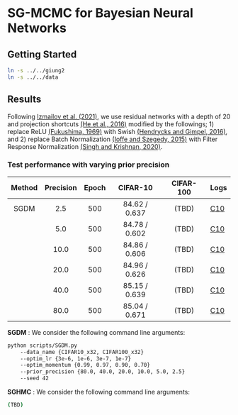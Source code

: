# SG-MCMC for Bayesian Neural Networks

## Getting Started
```bash
ln -s ../../giung2
ln -s ../../data
```

## Results
Following [Izmailov et al. (2021)](https://arxiv.org/abs/2104.14421), we use residual networks with a depth of 20 and projection shortcuts [(He et al., 2016)](https://arxiv.org/abs/1512.03385) modified by the followings; 1) replace ReLU [(Fukushima, 1969)](https://ieeexplore.ieee.org/document/4082265) with Swish [(Hendrycks and Gimpel, 2016)](https://arxiv.org/abs/1606.08415), and 2) replace Batch Normalization [(Ioffe and Szegedy, 2015)](https://arxiv.org/abs/1502.03167) with Filter Response Normalization [(Singh and Krishnan, 2020)](https://arxiv.org/abs/1911.09737).

### Test performance with varying prior precision
| Method | Precision | Epoch | CIFAR-10      | CIFAR-100 | Logs |
| :-:    | :-:       | :-:   | :-:           | :-:       | :-   |
| SGDM   | 2.5       | 500   | 84.62 / 0.637 | (TBD)     | [C10](./save/CIFAR10_x32/R20-FRN-Swish/bs-0080_ne-0500_lr-0.0000030_mo-0.97_pr-00/42/20230203091638.log)
|        | 5.0       | 500   | 84.78 / 0.602 | (TBD)     | [C10](./save/CIFAR10_x32/R20-FRN-Swish/bs-0080_ne-0500_lr-0.0000030_mo-0.97_pr-01/42/20230203092801.log)
|        | 10.0      | 500   | 84.86 / 0.606 | (TBD)     | [C10](./save/CIFAR10_x32/R20-FRN-Swish/bs-0080_ne-0500_lr-0.0000010_mo-0.97_pr-02/42/20230203075155.log)
|        | 20.0      | 500   | 84.96 / 0.626 | (TBD)     | [C10](./save/CIFAR10_x32/R20-FRN-Swish/bs-0080_ne-0500_lr-0.0000030_mo-0.90_pr-03/42/20230203090836.log)
|        | 40.0      | 500   | 85.15 / 0.639 | (TBD)     | [C10](./save/CIFAR10_x32/R20-FRN-Swish/bs-0080_ne-0500_lr-0.0000030_mo-0.70_pr-04/42/20230203084421.log)
|        | 80.0      | 500   | 85.04 / 0.671 | (TBD)     | [C10](./save/CIFAR10_x32/R20-FRN-Swish/bs-0080_ne-0500_lr-0.0000001_mo-0.97_pr-05/42/20230203042552.log)

**SGDM** : We consider the following command line arguments:
```bash
python scripts/SGDM.py
    --data_name {CIFAR10_x32, CIFAR100_x32}
    --optim_lr {3e-6, 1e-6, 3e-7, 1e-7}
    --optim_momentum {0.99, 0.97, 0.90, 0.70}
    --prior_precision {80.0, 40.0, 20.0, 10.0, 5.0, 2.5}
    --seed 42
```

**SGHMC** : We consider the following command line arguments:
```bash
(TBD)
```

